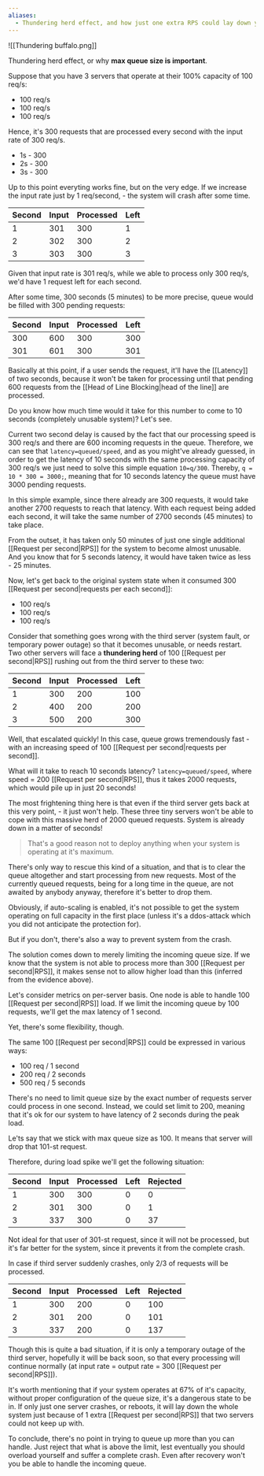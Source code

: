 ```yaml
---
aliases:
  - Thundering herd effect, and how just one extra RPS could lay down your system
---
```

![[Thundering buffalo.png]]

Thundering herd effect, or why **max queue size is important**.

Suppose that you have 3 servers that operate at their 100% capacity of 100 req/s:
- 100 req/s
- 100 req/s
- 100 req/s

Hence, it's 300 requests that are processed every second with the input rate of 300 req/s.

- 1s - 300
- 2s - 300
- 3s - 300

Up to this point everyting works fine, but on the very edge. If we increase the input rate just by 1 req/second, - the system will crash after some time.

| Second | Input | Processed | Left |
| ------ | ----- | --------- | ---- |
| 1      | 301   | 300       | 1    |
| 2      | 302   | 300       | 2    |
| 3      | 303   | 300       | 3    |

Given that input rate is 301 req/s, while we able to process only 300 req/s, we'd have 1 request left for each second.

After some time, 300 seconds (5 minutes) to be more precise,  queue would be filled with 300 pending requests:

| Second | Input | Processed | Left |
| ------ | ----- | --------- | ---- |
| 300    | 600   | 300       | 300  |
| 301    | 601   | 300       | 301  |

Basically at this point, if a user sends the request, it'll have the [[Latency]] of two seconds, because it won't be taken for processing until that pending 600 requests from the [[Head of Line Blocking|head of the line]] are processed.

Do you know how much time would it take for this number to come to 10 seconds (completely unusable system)? Let's see.

Current two second delay is caused by the fact that our processing speed is 300 req/s and there are 600 incoming requests in the queue. 
Therefore, we can see that `latency=queued/speed`, and as you might've already guessed, in order to get the latency of 10 seconds with the same processing capacity of 300 req/s we just need to solve this simple equation `10=q/300`. Thereby,  `q = 10 * 300 = 3000;`, meaning that for 10 seconds latency the queue must have 3000 pending requests.

In this simple example, since there already are 300 requests, it would take another 2700 requests to reach that latency. With each request being added each second, it will take the same number of 2700 seconds (45 minutes) to take place.

From the outset, it has taken only 50 minutes of just one single additional [[Request per second|RPS]] for the system to become almost unusable. And you know that for 5 seconds latency, it would have taken twice as less - 25 minutes.

Now, let's get back to the original system state when it consumed 300 [[Request per second|requests per each second]]:

- 100 req/s
- 100 req/s
- 100 req/s

Consider that something goes wrong with the third server (system fault, or temporary power outage) so that it becomes unusable, or needs restart. Two other servers will face a **thundering herd** of 100 [[Request per second|RPS]] rushing out from the third server to these two:

| Second | Input | Processed | Left |
| ------ | ----- | --------- | ---- |
| 1      | 300   | 200       | 100  |
| 2      | 400   | 200       | 200  |
| 3      | 500   | 200       | 300  |

Well, that escalated quickly! In this case, queue grows tremendously fast - with an increasing speed of 100 [[Request per second|requests per second]].

What will it take to reach 10 seconds latency?  `latency=queued/speed`, where speed = 200 [[Request per second|RPS]], thus it takes 2000 requests, which would pile up in just 20 seconds!

The most frightening thing here is that even if the third server gets back at this very point, - it just won't help. These three tiny servers won't be able to cope with this massive herd of 2000 queued requests. System is already down in a matter of seconds!

> That's a good reason not to deploy anything when your system is operating at it's maximum.

There's only way to rescue this kind of a situation, and that is to clear the queue altogether and start processing from new requests. Most of the currently queued requests, being for a long time in the queue, are not awaited by anybody anyway, therefore it's better to drop them.

Obviously, if auto-scaling is enabled, it's not possible to get the system operating on full capacity in the first place (unless it's a ddos-attack which you did not anticipate the protection for).

But if you don't, there's also a way to prevent system from the crash.

The solution comes down to merely limiting the incoming queue size. If we know that the system is not able to process more than 300 [[Request per second|RPS]], it makes sense not to allow higher load than this (inferred from the evidence above).

Let's consider metrics on per-server basis. One node is able to handle 100 [[Request per second|RPS]] load. If we limit the incoming queue by 100 requests, we'll get the max latency of 1 second.

Yet, there's some flexibility, though. 

The same 100 [[Request per second|RPS]] could be expressed in various ways:
- 100 req / 1 second
- 200 req / 2 seconds
- 500 req / 5 seconds

There's no need to limit queue size by the exact number of requests server could process in one second. Instead, we could set limit to 200, meaning that it's ok for our system to have latency of 2 seconds during the peak load.

Le'ts say that we stick with max queue size as 100. It means that server will drop that 101-st request.

Therefore, during load spike we'll get the following situation:

| Second | Input | Processed | Left | Rejected |
| ------ | ----- | --------- | ---- | -------- |
| 1      | 300   | 300       | 0    | 0        |
| 2      | 301   | 300       | 0    | 1        |
| 3      | 337   | 300       | 0    | 37       |

Not ideal for that user of 301-st request, since it will not be  processed, but it's far better for the system, since it prevents it from the complete crash.

In case if third server suddenly crashes, only 2/3 of requests will be processed.

| Second | Input | Processed | Left | Rejected |
| ------ | ----- | --------- | ---- | -------- |
| 1      | 300   | 200       | 0    | 100      |
| 2      | 301   | 200       | 0    | 101      |
| 3      | 337   | 200       | 0    | 137      |

Though this is quite a bad situation, if it is only a temporary outage of the third server, hopefully it will be back soon, so that every processing will continue normally (at input rate = output rate = 300 [[Request per second|RPS]]).

It's worth mentioning that if your system operates at 67% of it's capacity, without proper configuration of the queue size, it's a dangerous state to be in. If only just one server crashes, or reboots, it will lay down the whole system just because of 1 extra [[Request per second|RPS]] that two servers could not keep up with.

To conclude, there's no point in trying to queue up more than you can handle. Just reject that what is above the limit, lest eventually you should overload yourself and suffer a complete crash. Even after recovery won't you be able to handle the incoming queue.
